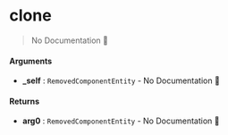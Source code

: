 # clone

> No Documentation 🚧

#### Arguments

- **\_self** : `RemovedComponentEntity` \- No Documentation 🚧

#### Returns

- **arg0** : `RemovedComponentEntity` \- No Documentation 🚧